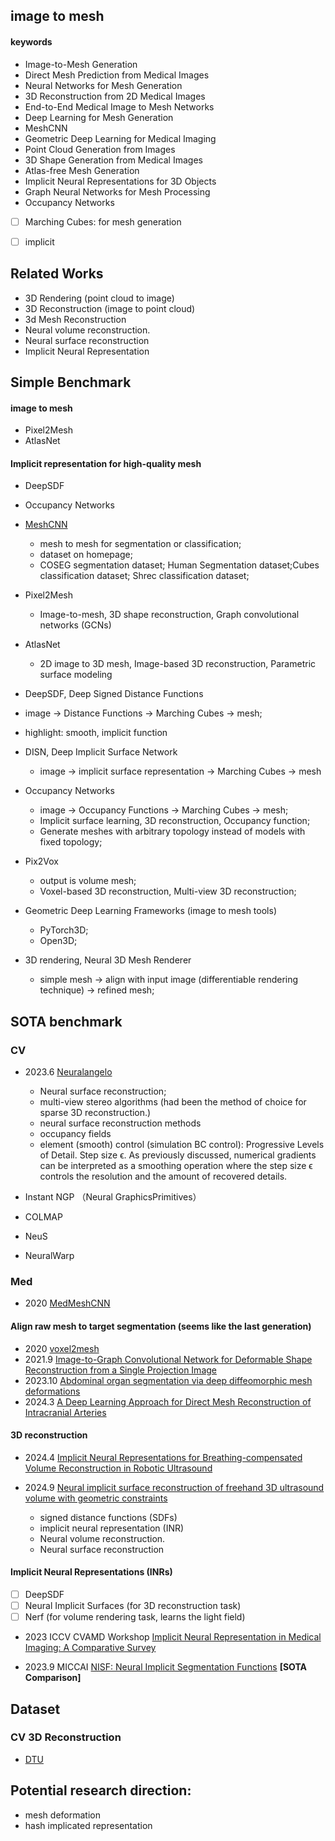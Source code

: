 ## image to mesh


#### keywords

- Image-to-Mesh Generation
- Direct Mesh Prediction from Medical Images
- Neural Networks for Mesh Generation
- 3D Reconstruction from 2D Medical Images
- End-to-End Medical Image to Mesh Networks
- Deep Learning for Mesh Generation
- MeshCNN 
- Geometric Deep Learning for Medical Imaging
- Point Cloud Generation from Images
- 3D Shape Generation from Medical Images
- Atlas-free Mesh Generation
- Implicit Neural Representations for 3D Objects
- Graph Neural Networks for Mesh Processing
- Occupancy Networks


- [ ] Marching Cubes: for mesh generation
- [ ] implicit





## Related Works

- 3D Rendering (point cloud to image)
- 3D Reconstruction (image to point cloud)
- 3d Mesh Reconstruction
- Neural volume reconstruction. 
- Neural surface reconstruction
- Implicit Neural Representation


## Simple Benchmark


#### image to mesh
- Pixel2Mesh
- AtlasNet

#### Implicit representation for high-quality mesh
- DeepSDF
- Occupancy Networks



- [MeshCNN](https://ranahanocka.github.io/MeshCNN/)
  - mesh to mesh for segmentation or classification;
  - dataset on homepage;
  - COSEG segmentation dataset; Human Segmentation dataset;Cubes classification dataset; Shrec classification dataset;

- Pixel2Mesh
  - Image-to-mesh, 3D shape reconstruction, Graph convolutional networks (GCNs)

- AtlasNet
  - 2D image to 3D mesh, Image-based 3D reconstruction, Parametric surface modeling

 - DeepSDF, Deep Signed Distance Functions
  - image -> Distance Functions -> Marching Cubes -> mesh;
  - highlight: smooth, implicit function

- DISN, Deep Implicit Surface Network
  - image -> implicit surface representation -> Marching Cubes -> mesh


- Occupancy Networks
  - image -> Occupancy Functions -> Marching Cubes -> mesh; 
  - Implicit surface learning, 3D reconstruction, Occupancy function;
  - Generate meshes with arbitrary topology instead of models with fixed topology;

- Pix2Vox
  - output is volume mesh;
  - Voxel-based 3D reconstruction, Multi-view 3D reconstruction;


- Geometric Deep Learning Frameworks (image to mesh tools)
  - PyTorch3D;
  - Open3D;

- 3D rendering, Neural 3D Mesh Renderer
  - simple mesh -> align with input image (differentiable rendering technique) ->  refined mesh;








## SOTA benchmark

### CV

- 2023.6 [Neuralangelo](https://research.nvidia.com/labs/dir/neuralangelo/)
  - Neural surface reconstruction;
  - multi-view stereo algorithms (had been the method of choice for sparse 3D reconstruction.)
  - neural surface reconstruction methods
  - occupancy fields
  - element (smooth) control (simulation BC control): Progressive Levels of Detail. Step size ϵ. As previously discussed, numerical gradients can be interpreted as a smoothing operation where the step size ϵ controls the resolution and the amount of recovered details.

- Instant NGP （Neural GraphicsPrimitives）
- COLMAP
- NeuS
- NeuralWarp

### Med

- 2020 [MedMeshCNN](https://github.com/Divya9Sasidharan/MedMeshCNN)


#### Align raw mesh to target segmentation (seems like the last generation)

- 2020 [voxel2mesh](https://github.com/cvlab-epfl/voxel2mesh)
- 2021.9 [Image-to-Graph Convolutional Network for Deformable Shape Reconstruction from a Single Projection Image](https://link.springer.com/chapter/10.1007/978-3-030-87202-1_25)
- 2023.10 [Abdominal organ segmentation via deep diffeomorphic mesh deformations](https://link.springer.com/article/10.1038/s41598-023-45435-2?fromPaywallRec=false)
- 2024.3 [A Deep Learning Approach for Direct Mesh Reconstruction of Intracranial Arteries](https://studenttheses.uu.nl/handle/20.500.12932/46357)


#### 3D reconstruction

- 2024.4 [Implicit Neural Representations for Breathing-compensated Volume Reconstruction in Robotic Ultrasound](https://arxiv.org/abs/2311.04999)

- 2024.9 [Neural implicit surface reconstruction of freehand 3D ultrasound volume with geometric constraints]([https://www.sciencedirect.com/science/article/pii/S1361841524002305?casa_token=NhMAc1QEx4IAAAAA:Q9ovrbow9Jo2wbvHR6i-whY3Va9_anbWN9pGUGqcdyUOHQTSHl3-m6SGEPhg65Kvt7wlOVjgHVY](https://github.com/chenhbo/FUNSR))
  - signed distance functions (SDFs) 
  - implicit neural representation (INR)
  - Neural volume reconstruction. 
  - Neural surface reconstruction


#### Implicit Neural Representations (INRs)

- [ ] DeepSDF
- [ ] Neural Implicit Surfaces (for 3D reconstruction task)
- [ ] Nerf (for volume rendering task, learns the light field)

- 2023 ICCV CVAMD Workshop [Implicit Neural Representation in Medical Imaging: A Comparative Survey](https://github.com/xmindflow/Awesome-Implicit-Neural-Representations-in-Medical-imaging#cardiac-and-heart-structures)

- 2023.9 MICCAI [NISF: Neural Implicit Segmentation Functions](https://github.com/niloide/implicit_segmentation) **[SOTA Comparison]**
  















## Dataset

###  CV 3D Reconstruction 

- [DTU](https://paperswithcode.com/sota/3d-reconstruction-on-dtu)




## Potential research direction:

- mesh deformation
- hash implicated representation







